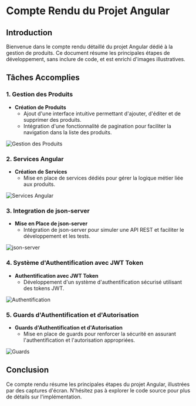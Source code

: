 # Compte Rendu du Projet Angular

## Introduction

Bienvenue dans le compte rendu détaillé du projet Angular dédié à la gestion de produits. Ce document résume les principales étapes de développement, sans inclure de code, et est enrichi d'images illustratives.

## Tâches Accomplies

### 1. Gestion des Produits

- **Création de Produits**
  - Ajout d'une interface intuitive permettant d'ajouter, d'éditer et de supprimer des produits.
  - Intégration d'une fonctionnalité de pagination pour faciliter la navigation dans la liste des produits.

![Gestion des Produits](chemin/vers/votre/image/gestion-produits.png)

### 2. Services Angular

- **Création de Services**
  - Mise en place de services dédiés pour gérer la logique métier liée aux produits.

![Services Angular](chemin/vers/votre/image/services-angular.png)

### 3. Integration de json-server

- **Mise en Place de json-server**
  - Intégration de json-server pour simuler une API REST et faciliter le développement et les tests.

![json-server](chemin/vers/votre/image/json-server.png)

### 4. Système d'Authentification avec JWT Token

- **Authentification avec JWT Token**
  - Développement d'un système d'authentification sécurisé utilisant des tokens JWT.

![Authentification](chemin/vers/votre/image/authentification.png)

### 5. Guards d'Authentification et d'Autorisation

- **Guards d'Authentification et d'Autorisation**
  - Mise en place de guards pour renforcer la sécurité en assurant l'authentification et l'autorisation appropriées.

![Guards](chemin/vers/votre/image/guards.png)

## Conclusion

Ce compte rendu résume les principales étapes du projet Angular, illustrées par des captures d'écran. N'hésitez pas à explorer le code source pour plus de détails sur l'implémentation.
